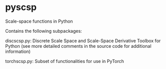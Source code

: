 # pyscsp
Scale-space functions in Python

Contains the following subpackages:

discscsp.py: Discrete Scale Space and Scale-Space Derivative Toolbox for Python
(see more detailed comments in the source code for additional information)

torchscsp.py: Subset of functionalities for use in PyTorch
